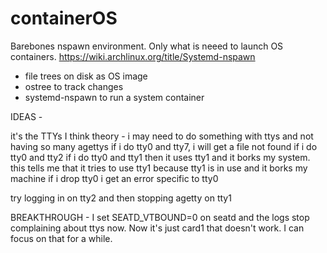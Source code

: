 # containerOS

Barebones nspawn environment. Only what is neeed to launch OS containers.
https://wiki.archlinux.org/title/Systemd-nspawn

* file trees on disk as OS image
* ostree to track changes
* systemd-nspawn to run a system container


IDEAS -

it's the TTYs I think
theory -
i may need to do something with ttys and not having so many agettys
if i do tty0 and tty7, i will get a file not found
if i do tty0 and tty2
if i do tty0 and tty1 then it uses tty1 and it borks my system. this tells me that it tries to use tty1 because tty1 is in use and it borks my machine
if i drop tty0 i get an error specific to tty0

try logging in on tty2 and then stopping agetty on tty1

BREAKTHROUGH -
I set SEATD_VTBOUND=0 on seatd and the logs stop complaining about ttys now. Now it's just card1 that doesn't work. I can focus on that for a while.